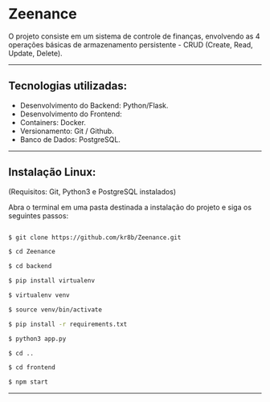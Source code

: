 
# Zeenance

O projeto consiste em um sistema de controle de finanças, envolvendo as 4 operações básicas de armazenamento persistente - CRUD (Create, Read, Update, Delete).

---

## Tecnologias utilizadas:
- Desenvolvimento do Backend: Python/Flask.
- Desenvolvimento do Frontend:
- Containers: Docker.
- Versionamento: Git / Github.
- Banco de Dados: PostgreSQL.

---

## Instalação Linux:

(Requisitos: Git, Python3 e PostgreSQL instalados)

Abra o terminal em uma pasta destinada a instalação do projeto e siga os seguintes passos:

```bash

$ git clone https://github.com/kr8b/Zeenance.git

$ cd Zeenance

$ cd backend

$ pip install virtualenv

$ virtualenv venv

$ source venv/bin/activate

$ pip install -r requirements.txt

$ python3 app.py

$ cd ..

$ cd frontend

$ npm start

```
---